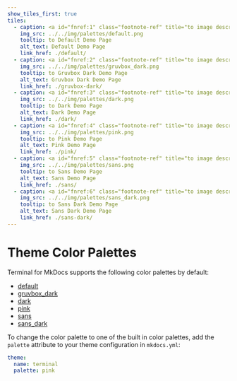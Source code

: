 ```yaml
---
show_tiles_first: true
tiles:
  - caption: <a id="fnref:1" class="footnote-ref" title="to image description" alt="to palette description." href="#fn:1">Default</a>
    img_src: ../../img/palettes/default.png
    tooltip: to Default Demo Page 
    alt_text: Default Demo Page
    link_href: ./default/
  - caption: <a id="fnref:2" class="footnote-ref" title="to image description" alt="to palette description." href="#fn:2">Gruvbox Dark</a>
    img_src: ../../img/palettes/gruvbox_dark.png
    tooltip: to Gruvbox Dark Demo Page
    alt_text: Gruvbox Dark Demo Page
    link_href: ./gruvbox-dark/
  - caption: <a id="fnref:3" class="footnote-ref" title="to image description" alt="to palette description." href="#fn:3">Dark</a>
    img_src: ../../img/palettes/dark.png
    tooltip: to Dark Demo Page 
    alt_text: Dark Demo Page
    link_href: ./dark/    
  - caption: <a id="fnref:4" class="footnote-ref" title="to image description" alt="to palette description." href="#fn:4">Pink</a>
    img_src: ../../img/palettes/pink.png
    tooltip: to Pink Demo Page
    alt_text: Pink Demo Page
    link_href: ./pink/        
  - caption: <a id="fnref:5" class="footnote-ref" title="to image description" alt="to palette description." href="#fn:5">Sans</a>
    img_src: ../../img/palettes/sans.png
    tooltip: to Sans Demo Page
    alt_text: Sans Demo Page
    link_href: ./sans/    
  - caption: <a id="fnref:6" class="footnote-ref" title="to image description" alt="to palette description." href="#fn:6">Sans Dark</a>
    img_src: ../../img/palettes/sans_dark.png
    tooltip: to Sans Dark Demo Page 
    alt_text: Sans Dark Demo Page
    link_href: ./sans-dark/            
---
```


# Theme Color Palettes
Terminal for MkDocs supports the following color palettes by default:

  - [default](default.md)
  - [gruvbox_dark](gruvbox-dark.md)
  - [dark](dark.md)
  - [pink](pink.md)
  - [sans](sans.md)
  - [sans_dark](sans-dark.md)

To change the color palette to one of the built in color palettes, add the `palette` attribute to your theme configuration in `mkdocs.yml`:

```yaml
theme:
  name: terminal
  palette: pink
```

[^1]: white background and light blue hyperlinks.
[^2]: dark grey background, orange hyperlinks, and light yellow text.
[^3]: black background, light blue hyperlinks, and white text.
[^4]: white background and pink hyperlinks.
[^5]: white background, light blue hyperlinks, and sans font.
[^6]: black background, light blue hyperlinks, and white text in sans font.